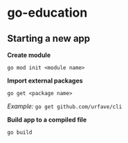 # go-education

## Starting a new app

**Create module**

`go mod init <module name>`

**Import external packages**

`go get <package name>`

*Example:* `go get github.com/urfave/cli`

**Build app to a compiled file**

`go build`
